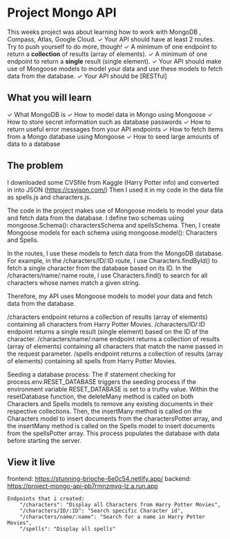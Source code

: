 # Project Mongo API

This weeks project was about learning how to work with MongoDB , Compass, Atlas, Google Cloud.
✓ Your API should have at least 2 routes. Try to push yourself to do more, though!
✓ A minimum of one endpoint to return a **collection** of results (array of elements).
✓ A minimum of one endpoint to return a **single** result (single element).
✓ Your API should make use of Mongoose models to model your data and use these models to fetch data from the database.
✓ Your API should be [RESTful]
## What you will learn
✓ What MongoDB is
✓ How to model data in Mongo using Mongoose
✓ How to store secret information such as database passwords
✓ How to return useful error messages from your API endpoints
✓ How to fetch items from a Mongo database using Mongoose
✓ How to seed large amounts of data to a database

## The problem
I downloaded some CVSfile from Kaggle (Harry Potter info) and converted in into JSON (https://csvjson.com/)
Then I used it in my code in the data file as spells.js and characters.js.

The code in the project makes use of Mongoose models to model your data and fetch data from the database.
I define two schemas using mongoose.Schema(): charactersSchema and spellsSchema. Then, I create Mongoose models for each schema using mongoose.model(): Characters and Spells.

In the routes, I use these models to fetch data from the MongoDB database. For example, in the /characters/ID/:ID route, I use Characters.findById() to fetch a single character from the database based on its ID. In the /characters/name/:name route, I use Characters.find() to search for all characters whose names match a given string.

Therefore, my API uses Mongoose models to model your data and fetch data from the database.

/characters endpoint returns a collection of results (array of elements) containing all characters from Harry Potter Movies.
/characters/ID/:ID endpoint returns a single result (single element) based on the ID of the character.
/characters/name/:name endpoint returns a collection of results (array of elements) containing all characters that match the name passed in the request parameter.
/spells endpoint returns a collection of results (array of elements) containing all spells from Harry Potter Movies.

Seeding a database process:
The if statement checking for process.env.RESET_DATABASE triggers the seeding process if the environment variable RESET_DATABASE is set to a truthy value. Within the resetDatabase function, the deleteMany method is called on both Characters and Spells models to remove any existing documents in their respective collections. Then, the insertMany method is called on the Characters model to insert documents from the charactersPotter array, and the insertMany method is called on the Spells model to insert documents from the spellsPotter array. This process populates the database with data before starting the server.

## View it live
frontend:
https://stunning-brioche-6e0c54.netlify.app/
backend:
https://project-mongo-api-pb7rmnzmyq-lz.a.run.app

    Endpoints that i created:
        "/characters": "Display all Characters from Harry Potter Movies",
        "/characters/ID/:ID": "Search specific Character id",
        "/characters/name/:name": "Search for a name in Harry Potter Movies",
        "/spells": "Display all spells"